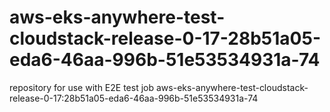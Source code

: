 # aws-eks-anywhere-test-cloudstack-release-0-17-28b51a05-eda6-46aa-996b-51e53534931a-74
repository for use with E2E test job aws-eks-anywhere-test-cloudstack-release-0-17:28b51a05-eda6-46aa-996b-51e53534931a-74
